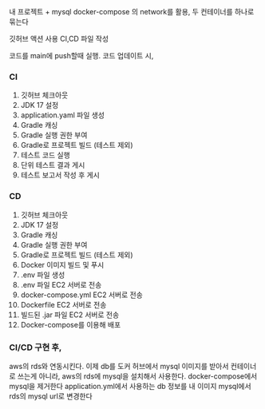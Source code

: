 내 프로젝트 + mysql
docker-compose 의 network를 활용, 두 컨테이너를 하나로 묶는다

깃허브 액션 사용
CI,CD 파일 작성

코드를 main에 push할때 실행.
코드 업데이트 시,
### CI
1. 깃허브 체크아웃
2. JDK 17 설정
3. application.yaml 파일 생성
4. Gradle 캐싱
5. Gradle 실행 권한 부여
6. Gradle로 프로젝트 빌드 (테스트 제외)
7. 테스트 코드 실행
8. 단위 테스트 결과 게시
9. 테스트 보고서 작성 후 게시

### CD
1. 깃허브 체크아웃
2. JDK 17 설정
3. Gradle 캐싱
4. Gradle 실행 권한 부여
5. Gradle로 프로젝트 빌드 (테스트 제외)
6. Docker 이미지 빌드 및 푸시
7. .env 파일 생성
8. .env 파일 EC2 서버로 전송
9. docker-compose.yml EC2 서버로 전송
10. Dockerfile EC2 서버로 전송
11. 빌드된 .jar 파일 EC2 서버로 전송
12. Docker-compose를 이용해 배포

### CI/CD 구현 후,
aws의 rds와 연동시킨다.
이제 db를 도커 허브에서 mysql 이미지를 받아서 컨테이너로 쓰는게 아니라,
aws의 rds에 mysql을 설치해서 사용한다.
docker-compose에서 mysql을 제거한다
application.yml에서 사용하는 db 정보를 내 이미지 mysql에서 rds의 mysql url로 변경한다
